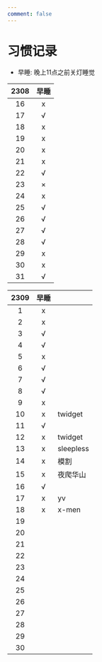 ```yaml
---
comment: false
---
```


# 习惯记录
- 早睡: 晚上11点之前关灯睡觉

| 2308 | 早睡 |
|:----:|:----:|
| 16   | x    |
| 17   | √    |
| 18   | x    |
| 19   | x    |
| 20   | x    |
| 21   | x    |
| 22   | √    |
| 23   | ×    |
| 24   | x    |
| 25   | √    |
| 26   | √    |
| 27   | √    |
| 28   | √    |
| 29   | x    |
| 30   | x    |
| 31   | √    |

| 2309 | 早睡 |           |
|:----:|:----:|-----------|
| 1    | x    |           |
| 2    | x    |           |
| 3    | √    |           |
| 4    | √    |           |
| 5    | x    |           |
| 6    | √    |           |
| 7    | √    |           |
| 8    | √    |           |
| 9    | x    |           |
| 10   | x    | twidget   |
| 11   | √    |           |
| 12   | x    | twidget   |
| 13   | x    | sleepless |
| 14   | x    | 模割      |
| 15   | x    | 夜爬华山  |
| 16   | √    |           |
| 17   | x    | yv        |
| 18   | x    | x-men     |
| 19   |      |           |
| 20   |      |           |
| 21   |      |           |
| 22   |      |           |
| 23   |      |           |
| 24   |      |           |
| 25   |      |           |
| 26   |      |           |
| 27   |      |           |
| 28   |      |           |
| 29   |      |           |
| 30   |      |           |

